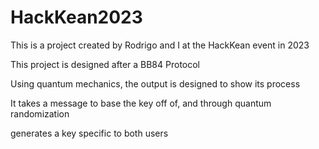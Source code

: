 # HackKean2023

This is a project created by Rodrigo and I at the HackKean event in 2023

This project is designed after a BB84 Protocol

Using quantum mechanics, the output is designed to show its process

It takes a message to base the key off of, and through quantum randomization

generates a key specific to both users
